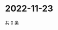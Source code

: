 # 2022-11-23

共 0 条

<!-- BEGIN WEIBO -->
<!-- 最后更新时间 Wed Nov 23 2022 02:00:49 GMT+0800 (China Standard Time) -->

<!-- END WEIBO -->
